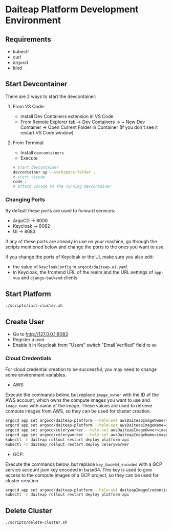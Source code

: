 # Daiteap Platform Development Environment

## Requirements

- kubectl
- curl
- argocd
- kind

## Start Devcontainer

There are 2 ways to start the devcontainer:

1. From VS Code:

    - Install Dev Containers extension in VS Code
    - From Remote Explorer tab -> Dev Containers -> + New Dev Container
      -> Open Current Folder in Container (If you don't see it restart VS Code window)

2. From Terminal:

    - Install `devcontainers`
    - Execute

    ```sh
    # start devcontainer
    devcontainer up --workspace-folder .
    # start vscode
    code .
    # attach vscode to the running devcontainer
    ```

### Changing Ports

By default these ports are used to forward services:

- ArgoCD -> 8000
- Keycloak -> 8082
- UI -> 8083

If any of these ports are already in use on your machine,
go through the scripts mentioned below and change the ports
to the ones you want to use.

If you change the ports of Keycloak or the UI, make sure you also edit:

- the value of `keycloakConfig` in `argocd/daiteap-ui.yaml`
- in Keycloak, the frontend URL of the realm and the URL settings
  of `app-vue` and `django-backend` clients

## Start Platform

```bash
./scripts/init-cluster.sh
```

## Create User

- Go to <http://127.0.0.1:8083>
- Register a user
- Enable it in Keycloak from "Users" switch "Email Verified" field to `ON`

### Cloud Credentials

For cloud credential creation to be successful,
you may need to change some environment variables.

- AWS:

Execute the commands below, but replace `image_owner`
with the ID of the AWS account, which owns the compute images you want to use
and `image_name` with name of the image. These values are used to
retrieve compute images from AWS, so they can be used for cluster creation.

```bash
argocd app set argocd/daiteap-platform --helm-set awsDaiteapImageOwner=image_owner
argocd app set argocd/daiteap-platform --helm-set awsDaiteapImageName=image_name
argocd app set argocd/celeryworker --helm-set awsDaiteapImageOwner=image_owner
argocd app set argocd/celeryworker --helm-set awsDaiteapImageName=image_name
kubectl -n daiteap rollout restart deploy platform-api
kubectl -n daiteap rollout restart deploy celeryworker
```

- GCP:

Execute the commands below, but replace `key_base64_encoded`
with a GCP service account json key encoded in base64.
This key is used to give access to the compute images of a GCP project,
so they can be used for cluster creation.

```bash
argocd app set argocd/daiteap-platform --helm-set daiteapImageCredentials=key_base64_encoded
kubectl -n daiteap rollout restart deploy platform-api
```

## Delete Cluster

```bash
./scripts/delete-cluster.sh
```
